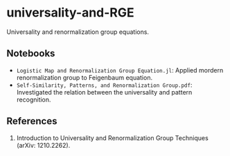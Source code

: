 # universality-and-RGE

Universality and renormalization group equations.

## Notebooks

* `Logistic Map and Renormalization Group Equation.jl`: Applied mordern renormalization group to Feigenbaum equation.
* `Self-Similarity, Patterns, and Renormalization Group.pdf`: Investigated the relation between the universality and pattern recognition.

## References

1. Introduction to Universality and Renormalization Group Techniques (arXiv: 1210.2262).

